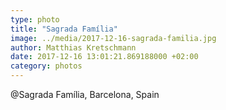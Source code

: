 ```yaml
---
type: photo
title: "Sagrada Família"
image: ../media/2017-12-16-sagrada-familia.jpg
author: Matthias Kretschmann
date: 2017-12-16 13:01:21.869188000 +02:00
category: photos
---
```


@Sagrada Família, Barcelona, Spain
